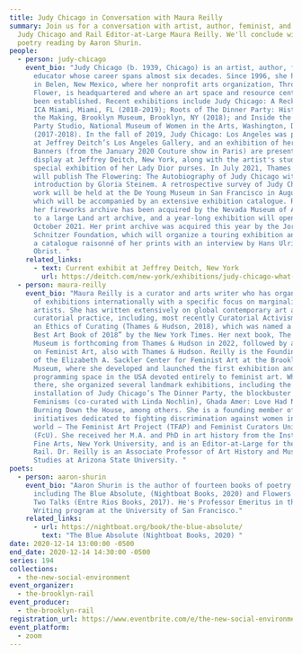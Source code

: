 ```yaml
---
title: Judy Chicago in Conversation with Maura Reilly
summary: Join us for a conversation with artist, author, feminist, and educator
  Judy Chicago and Rail Editor-at-Large Maura Reilly. We'll conclude with a
  poetry reading by Aaron Shurin.
people:
  - person: judy-chicago
    event_bio: "Judy Chicago (b. 1939, Chicago) is an artist, author, feminist, and
      educator whose career spans almost six decades. Since 1996, she has lived
      in Belen, New Mexico, where her nonprofit arts organization, Through The
      Flower, is headquartered and where an art space and resource center has
      been established. Recent exhibitions include Judy Chicago: A Reckoning,
      ICA Miami, Miami, FL (2018-2019); Roots of The Dinner Party: History in
      the Making, Brooklyn Museum, Brooklyn, NY (2018); and Inside the Dinner
      Party Studio, National Museum of Women in the Arts, Washington, D.C.
      (2017-2018). In the fall of 2019, Judy Chicago: Los Angeles was presented
      at Jeffrey Deitch’s Los Angeles Gallery, and an exhibition of her Dior
      Banners (from the January 2020 Couture show in Paris) are presently on
      display at Jeffrey Deitch, New York, along with the artist's studies and a
      special exhibition of her Lady Dior purses. In July 2021, Thames & Hudson
      will publish The Flowering: The Autobiography of Judy Chicago with an
      introduction by Gloria Steinem. A retrospective survey of Judy Chicago’s
      work will be held at the De Young Museum in San Francisco in August 2021
      which will be accompanied by an extensive exhibition catalogue. Recently,
      her fireworks archive has been acquired by the Nevada Museum of Art, home
      to a large Land art archive, and a year-long exhibition will open there in
      October 2021. Her print archive was acquired this year by the Jordan
      Schnitzer Foundation, which will organize a touring exhibition and publish
      a catalogue raisonné of her prints with an interview by Hans Ulrich
      Obrist. "
    related_links:
      - text: Current exhibit at Jeffrey Deitch, New York
        url: https://deitch.com/new-york/exhibitions/judy-chicago-what-if-women-ruled-the-world
  - person: maura-reilly
    event_bio: "Maura Reilly is a curator and arts writer who has organized dozens
      of exhibitions internationally with a specific focus on marginalized
      artists. She has written extensively on global contemporary art and
      curatorial practice, including, most recently Curatorial Activism: Towards
      an Ethics of Curating (Thames & Hudson, 2018), which was named a “Top 10
      Best Art Book of 2018” by the New York Times. Her next book, The Ethical
      Museum is forthcoming from Thames & Hudson in 2022, followed by a textbook
      on Feminist Art, also with Thames & Hudson. Reilly is the Founding Curator
      of the Elizabeth A. Sackler Center for Feminist Art at the Brooklyn
      Museum, where she developed and launched the first exhibition and public
      programming space in the USA devoted entirely to feminist art. While
      there, she organized several landmark exhibitions, including the permanent
      installation of Judy Chicago’s The Dinner Party, the blockbuster Global
      Feminisms (co-curated with Linda Nochlin), Ghada Amer: Love Had No End,
      Burning Down the House, among others. She is a founding member of two
      initiatives dedicated to fighting discrimination against women in the art
      world – The Feminist Art Project (TFAP) and Feminist Curators United
      (FcU). She received her M.A. and PhD in art history from the Institute of
      Fine Arts, New York University, and is an Editor-at-Large for the Brooklyn
      Rail. Dr. Reilly is an Associate Professor of Art History and Museum
      Studies at Arizona State University. "
poets:
  - person: aaron-shurin
    event_bio: "Aaron Shurin is the author of fourteen books of poetry and prose,
      including The Blue Absolute, (Nightboat Books, 2020) and Flowers & Skies:
      Two Talks (Entre Rios Books, 2017). He's Professor Emeritus in the MFA
      Writing program at the University of San Francisco."
    related_links:
      - url: https://nightboat.org/book/the-blue-absolute/
        text: "The Blue Absolute (Nightboat Books, 2020) "
date: 2020-12-14 13:00:00 -0500
end_date: 2020-12-14 14:30:00 -0500
series: 194
collections:
  - the-new-social-environment
event_organizer:
  - the-brooklyn-rail
event_producer:
  - the-brooklyn-rail
registration_url: https://www.eventbrite.com/e/the-new-social-environment-194-judy-chicago-tickets-131966482301
event_platform:
  - zoom
---
```

